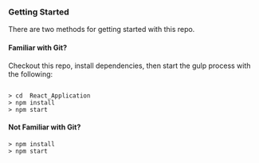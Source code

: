 
### Getting Started

There are two methods for getting started with this repo.

#### Familiar with Git?
Checkout this repo, install dependencies, then start the gulp process with the following:

```

> cd  React_Application
> npm install
> npm start
```

#### Not Familiar with Git?


```
> npm install
> npm start
```
